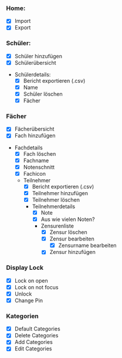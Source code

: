 ### Home:
- [x] Import
- [x] Export

### Schüler:
- [x] Schüler hinzufügen
- [x] Schülerübersicht
- Schülerdetails:
  - [x] Bericht exportieren (.csv)
  - [x] Name
  - [x] Schüler löschen
  - [x] Fächer

### Fächer
- [x] Fächerübersicht
- [x] Fach hinzufügen
- Fachdetails
  - [x] Fach löschen
  - [x] Fachname
  - [x] Notenschnitt
  - [x] Fachicon
  - Teilnehmer
    - [x] Bericht exportieren (.csv)
    - [x] Teilnehmer hinzufügen
    - [x] Teilnehmer löschen
    - Teilnehmerdetails
      - [x] Note
      - [x] Aus wie vielen Noten?
      - Zensurenliste
        - [x] Zensur löschen
        - [x] Zensur bearbeiten
		    - [x] Zensurname bearbeiten
        - [x] Zensur hinzufügen

### Display Lock
- [x] Lock on open
- [x] Lock on not focus
- [x] Unlock
- [x] Change Pin

### Kategorien
- [x] Default Categories
- [x] Delete Categories
- [x] Add Categories
- [x] Edit Categories
